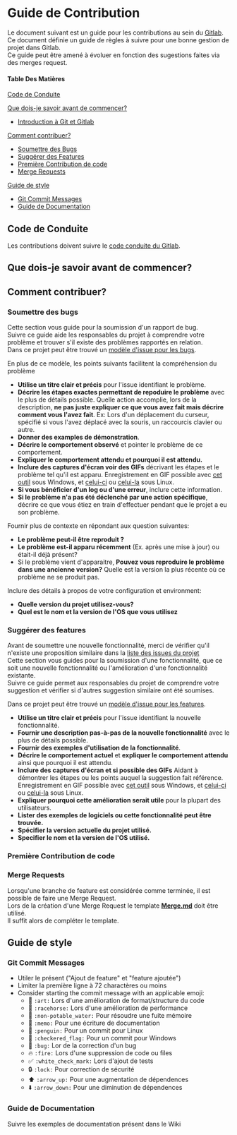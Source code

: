 # Guide de Contribution

Le document suivant est un guide pour les contributions au sein du [Gitlab](https://gitlab.com/linceaerian/package-generator).   
Ce document définie un guide de règles à suivre pour une bonne gestion de projet dans Gitlab.   
Ce guide peut être amené à évoluer en fonction des sugestions faites via des merges request.


#### Table Des Matières

[Code de Conduite](#code-de-conduite)

[Que dois-je savoir avant de commencer?](#que-dois-je-savoir-avant-de-commencer)
  * [Introduction à Git et Gitlab](#introduction-à-git-et-gitlab)

[Comment contribuer?](#comment-contribuer)
  * [Soumettre des Bugs](#soumettre-des-bugs)
  * [Suggérer des Features](#suggérer-des-features)
  * [Première Contribution de code](#première-contribution-de-code)
  * [Merge Requests](#merge-requests)

[Guide de style](#guide-de-style)
  * [Git Commit Messages](#git-commit-messages)
  * [Guide de Documentation](#guide-de-documentation)

## Code de Conduite

Les contributions doivent suivre le [code conduite du Gitlab](https://gitlab.com/linceaerian/package-generator/wikis/Code-Conduite).

## Que dois-je savoir avant de commencer?

## Comment contribuer?

### Soumettre des bugs

Cette section vous guide pour la soumission d'un rapport de bug.   
Suivre ce guide aide les responsables du projet à comprendre votre problème et trouver s'il existe des problèmes rapportés en relation.   
Dans ce projet peut être trouvé un [modèle d'issue pour les bugs](.gitlab/issue_templates/Bug.md).

En plus de ce modèle, les points suivants facilitent la compréhension du problème

* **Utilise un titre clair et précis** pour l'issue identifiant le problème.
* **Décrire les étapes exactes permettant de repoduire le problème** avec le plus de détails possible. Quelle action accomplie, lors de la description, **ne pas juste expliquer ce que vous avez fait mais décrire comment vous l'avez fait**. Ex: Lors d'un déplacement du curseur, spécifié si vous l'avez déplacé avec la souris, un raccourcis clavier ou autre.
* **Donner des examples de démonstration**.
* **Décrire le comportement observé** et pointer le problème de ce comportement.
* **Expliquer le comportement attendu et pourquoi il est attendu.**
* **Inclure des captures d'écran voir des GIFs** décrivant les étapes et le problème tel qu'il est apparu. Enregistrement en GIF possible avec [cet outil](https://www.cockos.com/licecap/) sous Windows, et [celui-ci](https://github.com/colinkeenan/silentcast) ou [celui-la](https://github.com/GNOME/byzanz) sous Linux.
* **Si vous bénéficier d'un log ou d'une erreur**, inclure cette information.
* **Si le problème n'a pas été déclenché par une action spécifique**, décrire ce que vous étiez en train d'effectuer pendant que le projet a eu son problème.

Fournir plus de contexte en répondant aux question suivantes:

* **Le problème peut-il être reproduit ?**
* **Le problème est-il apparu récemment** (Ex. après une mise à jour) ou était-il déjà présent?
* Si le problème vient d'apparaitre, **Pouvez vous reproduire le problème dans une ancienne version?** Quelle est la version la plus récente où ce problème ne se produit pas.

Inclure des détails à propos de votre configuration et environment:

* **Quelle version du projet utilisez-vous?**
* **Quel est le nom et la version de l'OS que vous utilisez**

### Suggérer des features

Avant de soumettre une nouvelle fonctionnalité, merci de vérifier qu'il n'existe une proposition similaire dans la [liste des issues du projet](/../issues)   
Cette section vous guides pour la soumission d'une fonctionnalité, que ce soit une nouvelle fonctionnalité ou l'amélioration d'une fonctionnalité existante.   
Suivre ce guide permet aux responsables du projet de comprendre votre suggestion et vérifier si d'autres suggestion similaire ont été soumises.

Dans ce projet peut être trouvé un [modèle d'issue pour les features](.gitlab/issue_templates/Feature.md).

* **Utilise un titre clair et précis** pour l'issue identifiant la nouvelle fonctionnalité.
* **Fournir une description pas-à-pas de la nouvelle fonctionnalité** avec le plus de détails possible.
* **Fournir des exemples d'utilisation de la fonctionnalité**.
* **Décrire le comportement actuel** et **expliquer le comportement attendu** ainsi que pourquoi il est attendu.
* **Inclure des captures d'écran et si possible des GIFs** Aidant à démontrer les étapes ou les points auquel la suggestion fait référence. Enregistrement en GIF possible avec [cet outil](https://www.cockos.com/licecap/) sous Windows, et [celui-ci](https://github.com/colinkeenan/silentcast) ou [celui-la](https://github.com/GNOME/byzanz) sous Linux.
* **Expliquer pourquoi cette amélioration serait utile** pour la plupart des utilisateurs.
* **Lister des exemples de logiciels ou cette fonctionnalité peut être trouvée.**
* **Spécifier la version actuelle du projet utilisé.**
* **Specifier le nom et la version de l'OS utilisé.**

### Première Contribution de code

### Merge Requests

Lorsqu'une branche de feature est considérée comme terminée, il est possible de faire une Merge Request.   
Lors de la création d'une Merge Request le template [**Merge.md**](.gitlab/merge_request_templates/Merge.md) doit être utilisé.   
Il suffit alors de compléter le template.

## Guide de style

### Git Commit Messages

* Utiler le présent ("Ajout de feature" et "feature ajoutée")
* Limiter la première ligne à 72 charactères ou moins
* Consider starting the commit message with an applicable emoji:
    * :art: `:art:` Lors d'une amélioration de format/structure du code
    * :racehorse: `:racehorse:` Lors d'une amélioration de performance
    * :non-potable_water: `:non-potable_water:` Pour résoudre une fuite mémoire
    * :memo: `:memo:` Pour une écriture de documentation
    * :penguin: `:penguin:` Pour un commit pour Linux
    * :checkered_flag: `:checkered_flag:` Pour un commit pour Windows
    * :bug: `:bug:` Lor de la correction d'un bug
    * :fire: `:fire:` Lors d'une suppression de code ou files
    * :white_check_mark: `:white_check_mark:` Lors d'ajout de tests
    * :lock: `:lock:` Pour correction de sécurité
    * :arrow_up: `:arrow_up:` Pour une augmentation de dépendences
    * :arrow_down: `:arrow_down:` Pour une diminution de dépendences

### Guide de Documentation

Suivre les exemples de documentation présent dans le Wiki
